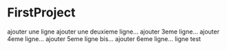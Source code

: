 # FirstProject
ajouter une ligne
ajouter une deuxieme ligne...
ajouter 3eme ligne...
ajouter 4eme ligne...
ajouter 5eme ligne bis...
ajouter 6eme ligne...
ligne test
